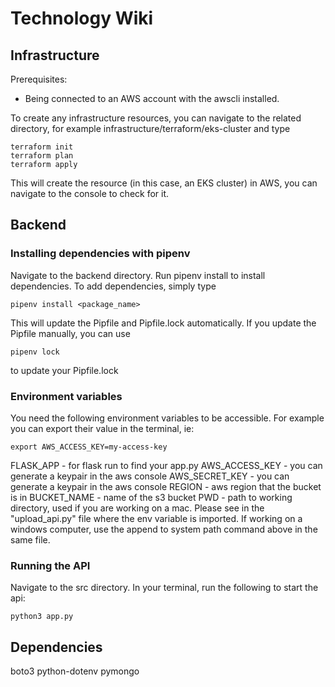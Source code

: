 # Technology Wiki 

## Infrastructure

Prerequisites: 
- Being connected to an AWS account with the awscli installed. 

To create any infrastructure resources, you can navigate to the related directory, for example infrastructure/terraform/eks-cluster and type 

```
terraform init
terraform plan
terraform apply
```

This will create the resource (in this case, an EKS cluster) in AWS, you can navigate to the console to check for it. 

## Backend

### Installing dependencies with pipenv

Navigate to the backend directory. Run pipenv install to install dependencies. To add dependencies, simply type

```pipenv install <package_name>```

This will update the Pipfile and Pipfile.lock automatically. If you update the Pipfile manually, you can use

```
pipenv lock
```
to update your Pipfile.lock

### Environment variables

You need the following environment variables to be accessible. For example you can export their value in the terminal, ie:

```
export AWS_ACCESS_KEY=my-access-key
```

FLASK_APP - for flask run to find your app.py
AWS_ACCESS_KEY -  you can generate a keypair in the aws console
AWS_SECRET_KEY - you can generate a keypair in the aws console
REGION - aws region that the bucket is in
BUCKET_NAME - name of the s3 bucket
PWD - path to working directory, used if you are working on a mac. Please see in the "upload_api.py" file where the env variable is imported. If working on a windows computer, use the append to system path command above in the same file.

### Running the API

Navigate to the src directory. In your terminal, run the following to start the api:

```
python3 app.py
```

## Dependencies

boto3
python-dotenv
pymongo
